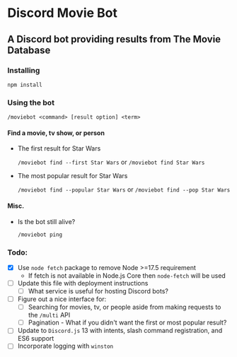 # Discord Movie Bot

## A Discord bot providing results from The Movie Database

### Installing
`npm install`

### Using the bot

`/moviebot <command> [result option] <term>`

#### Find a movie, tv show, or person
- The first result for Star Wars
    
    `/moviebot find --first Star Wars` or `/moviebot find Star Wars`

- The most popular result for Star Wars

    `/moviebot find --popular Star Wars` or `/moviebot find --pop Star Wars`

#### Misc.
- Is the bot still alive?

    `/moviebot ping`

### Todo:
- [x] Use `node fetch` package to remove Node >=17.5 requirement
    - If fetch is not available in Node.js Core then `node-fetch` will be used
- [ ] Update this file with deployment instructions
    - [ ] What service is useful for hosting Discord bots?
- [ ] Figure out a nice interface for:
    - [ ] Searching for movies, tv, or people aside from making requests to the `/multi` API
    - [ ] Pagination -  What if you didn't want the first or most popular result?
- [ ] Update to `Discord.js` 13 with intents, slash command registration, and ES6 support
- [ ] Incorporate logging with `winston`
